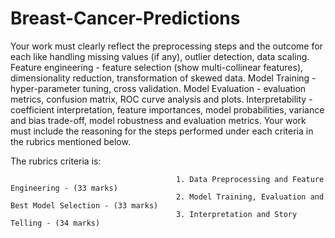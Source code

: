 # Breast-Cancer-Predictions

Your work must clearly reflect the preprocessing steps and the outcome for each like handling missing values (if any), outlier detection, data scaling. Feature engineering - feature selection (show multi-collinear features), dimensionality reduction, transformation of skewed data. Model Training - hyper-parameter tuning, cross validation. Model Evaluation - evaluation metrics, confusion matrix, ROC curve analysis and plots. Interpretability - coefficient interpretation, feature importances, model probabilities, variance and bias trade-off, model robustness and evaluation metrics. Your work must include the reasoning for the steps performed under each criteria in the rubrics mentioned below. 

The rubrics criteria is:                 

                                         1. Data Preprocessing and Feature Engineering - (33 marks)
                                         2. Model Training, Evaluation and Best Model Selection - (33 marks)
                                         3. Interpretation and Story Telling - (34 marks)
